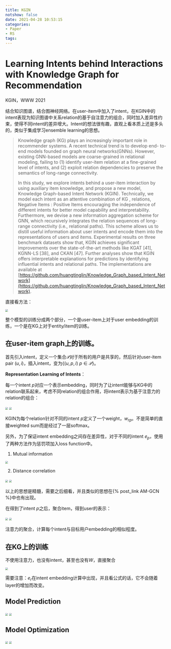```yaml
---
title: KGIN
notshow: false
date: 2021-04-28 10:53:15
categories:
- Paper
- RS
tags:
---
```


# Learning Intents behind Interactions with Knowledge Graph for Recommendation

KGIN，WWW 2021

结合知识图谱，结合图神经网络。在user-item中加入了intent，在KGIN中的intent表现为知识图谱中关系relation的基于自注意力的组合，同时加入差异性约束，使得不同intent的差异增大。Intent的想法很有趣，直观上看本质上还是多头的，类似于集成学习ensemble learning的思想。

<!--more-->

> Knowledge graph (KG) plays an increasingly important role in recommender systems. A recent technical trend is to develop end- to-end models founded on graph neural networks(GNNs). However, existing GNN-based models are coarse-grained in relational modeling, failing to (1) identify user-item relation at a fine-grained level of intents, and (2) exploit relation dependencies to preserve the semantics of long-range connectivity.
>
> In this study, we explore intents behind a user-item interaction by using auxiliary item knowledge, and propose a new model, Knowledge Graph-based Intent Network (KGIN). Technically, we model each intent as an attentive combination of KG , relations, Negative Items : Positive Items encouraging the independence of different intents for better model capability and interpretability. Furthermore, we devise a new information aggregation scheme for GNN, which recursively integrates the relation sequences of long-range connectivity (i.e., relational paths). This scheme allows us to distill useful information about user intents and encode them into the representations of users and items. Experimental results on three benchmark datasets show that, KGIN achieves significant improvements over the state-of-the-art methods like KGAT [41], KGNN-LS [38], and CKAN [47]. Further analyses show that KGIN offers interpretable explanations for predictions by identifying influential intents and relational paths. The implementations are available at [https://github.com/huangtinglin/Knowledge_Graph_based_Intent_Network](https://github.com/huangtinglin/Knowledge_Graph_based_Intent_Network).

直接看方法：

<img src="https://lxy-blog-pics.oss-cn-beijing.aliyuncs.com/asssets/image-20210428152321247.png" style="zoom:50%;" />

整个模型的训练分成两个部分，一个是user-item上对于user embedding的训练，一个是在KG上对于entity/item的训练。

## 在user-item graph上的训练。

首先引入intent，定义一个集合$\mathcal{P}$对于所有的用户是共享的，然后针对user-item pair $(u,i)$，插入intent，变为$\{ (u,p,i)\ p \in  \mathcal{P} \}$。

**Representation Learning of Intents**：

每一个intent $p$对应一个表示embedding，同时为了让intent能够与KG中的relation联系起来，考虑不同relation的组合作用，将intent表示为基于注意力的relation的组合：

<img src="https://lxy-blog-pics.oss-cn-beijing.aliyuncs.com/asssets/image-20210428153437851.png" style="zoom:50%;" />

<img src="https://lxy-blog-pics.oss-cn-beijing.aliyuncs.com/asssets/image-20210428153453247.png" style="zoom:50%;" />

KGIN为每个relation针对不同的intent $p$定义了一个weight，$w_{rp}$。不是简单的直接weighted sum而是经过了一层softmax。

另外，为了保证intent embedding之间存在差异性，对于不同的intent $e_p$，使用了两种方法作为惩罚项加入loss function中。

1. Mutual information

<img src="https://lxy-blog-pics.oss-cn-beijing.aliyuncs.com/asssets/image-20210428153029551.png" style="zoom:50%;" />

2. Distance correlation

<img src="https://lxy-blog-pics.oss-cn-beijing.aliyuncs.com/asssets/image-20210428152948599.png" style="zoom:50%;" />

<img src="https://lxy-blog-pics.oss-cn-beijing.aliyuncs.com/asssets/image-20210428153949318.png" style="zoom:50%;" />

以上的思想是精髓，需要之后细看，并且类似的思想在{% post_link AM-GCN %}中也有出现。

在得到了intent $p$之后，聚合item，得到user的表示：

<img src="https://lxy-blog-pics.oss-cn-beijing.aliyuncs.com/asssets/image-20210428153959942.png" style="zoom:50%;" />

<img src="https://lxy-blog-pics.oss-cn-beijing.aliyuncs.com/asssets/image-20210428153813909.png" style="zoom:50%;" />

注意力的聚合，计算每个intent与目标用户embedding的相似程度。

## 在KG上的训练

不使用注意力，也没有intent，甚至也没有$W$，直接聚合

<img src="https://lxy-blog-pics.oss-cn-beijing.aliyuncs.com/asssets/image-20210428152740113.png" style="zoom:50%;" />

需要注意：$e_r$在intent embedding计算中出现，并且看公式的话，它不会随着layer的增加而改变。

## Model Prediction

<img src="https://lxy-blog-pics.oss-cn-beijing.aliyuncs.com/asssets/image-20210428154032654.png" style="zoom:50%;" />

<img src="https://lxy-blog-pics.oss-cn-beijing.aliyuncs.com/asssets/image-20210428153420725.png" style="zoom:50%;" />

## Model Optimization

<img src="https://lxy-blog-pics.oss-cn-beijing.aliyuncs.com/asssets/image-20210428154045082.png" style="zoom:50%;" />

<img src="https://lxy-blog-pics.oss-cn-beijing.aliyuncs.com/asssets/image-20210428152227995.png" style="zoom:50%;" />

